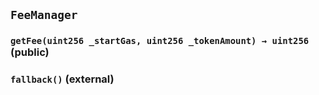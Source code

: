 ## `FeeManager`






### `getFee(uint256 _startGas, uint256 _tokenAmount) → uint256` (public)





### `fallback()` (external)






